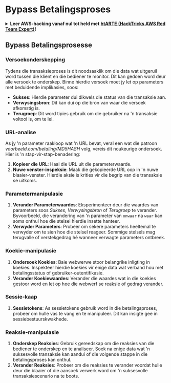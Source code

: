 # Bypass Betalingsproses

<details>

<summary><strong>Leer AWS-hacking vanaf nul tot held met</strong> <a href="https://training.hacktricks.xyz/courses/arte"><strong>htARTE (HackTricks AWS Red Team Expert)</strong></a><strong>!</strong></summary>

Ander maniere om HackTricks te ondersteun:

* As jy wil sien dat jou **maatskappy geadverteer word in HackTricks** of **HackTricks aflaai in PDF-formaat** Kyk na die [**INSKRYWINGSPLANNE**](https://github.com/sponsors/carlospolop)!
* Kry die [**amptelike PEASS & HackTricks swag**](https://peass.creator-spring.com)
* Ontdek [**Die PEASS-familie**](https://opensea.io/collection/the-peass-family), ons versameling van eksklusiewe [**NFT's**](https://opensea.io/collection/the-peass-family)
* **Sluit aan by die** 💬 [**Discord-groep**](https://discord.gg/hRep4RUj7f) of die [**telegram-groep**](https://t.me/peass) of **volg** ons op **Twitter** 🐦 [**@carlospolopm**](https://twitter.com/hacktricks_live)**.**
* **Deel jou haktruuks deur PR's in te dien by die** [**HackTricks**](https://github.com/carlospolop/hacktricks) en [**HackTricks Cloud**](https://github.com/carlospolop/hacktricks-cloud) github-opslag.

</details>


## Bypass Betalingsprosesse

### Versoekonderskepping
Tydens die transaksieproses is dit noodsaaklik om die data wat uitgeruil word tussen die klient en die bediener te monitor. Dit kan gedoen word deur alle versoek te onderskep. Binne hierdie versoek moet jy let op parameters met beduidende implikasies, soos:

- **Sukses**: Hierdie parameter dui dikwels die status van die transaksie aan.
- **Verwysingsbron**: Dit kan dui op die bron van waar die versoek afkomstig is.
- **Terugroep**: Dit word tipies gebruik om die gebruiker na 'n transaksie voltooi is, om te lei.

### URL-analise
As jy 'n parameter raakloop wat 'n URL bevat, veral een wat die patroon _voorbeeld.com/betaling/MD5HASH_ volg, vereis dit noukeurige ondersoek. Hier is 'n stap-vir-stap-benadering:

1. **Kopieer die URL**: Haal die URL uit die parameterwaarde.
2. **Nuwe venster-inspeksie**: Maak die gekopieerde URL oop in 'n nuwe blaaier-venster. Hierdie aksie is krities vir die begrip van die transaksie se uitkoms.

### Parametermanipulasie
1. **Verander Parameterwaardes**: Eksperimenteer deur die waardes van parameters soos _Sukses_, _Verwysingsbron_ of _Terugroep_ te verander. Byvoorbeeld, die verandering van 'n parameter van `onwaar` na `waar` kan soms onthul hoe die stelsel hierdie insette hanteer.
2. **Verwyder Parameters**: Probeer om sekere parameters heeltemal te verwyder om te sien hoe die stelsel reageer. Sommige stelsels mag terugvalle of verstekgedrag hê wanneer verwagte parameters ontbreek.

### Koekie-manipulasie
1. **Ondersoek Koekies**: Baie webwerwe stoor belangrike inligting in koekies. Inspekteer hierdie koekies vir enige data wat verband hou met betalingsstatus of gebruiker-outentifikasie.
2. **Verander Koekiewaardes**: Verander die waardes wat in die koekies gestoor word en let op hoe die webwerf se reaksie of gedrag verander.

### Sessie-kaap
1. **Sessietokens**: As sessietokens gebruik word in die betalingsproses, probeer om hulle vas te vang en te manipuleer. Dit kan insigte gee in sessiebestuurskwakhede.

### Reaksie-manipulasie
1. **Onderskep Reaksies**: Gebruik gereedskap om die reaksies van die bediener te onderskep en te analiseer. Soek na enige data wat 'n suksesvolle transaksie kan aandui of die volgende stappe in die betalingsproses kan onthul.
2. **Verander Reaksies**: Probeer om die reaksies te verander voordat hulle deur die blaaier of die aansoek verwerk word om 'n suksesvolle transaksiescenario na te boots.
